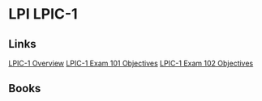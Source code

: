 # LPI LPIC-1

## Links

[LPIC-1 Overview](https://www.lpi.org/our-certifications/lpic-1-overview/)
[LPIC-1 Exam 101 Objectives](https://www.lpi.org/our-certifications/exam-101-objectives/)
[LPIC-1 Exam 102 Objectives](https://www.lpi.org/our-certifications/exam-102-objectives/)

## Books
